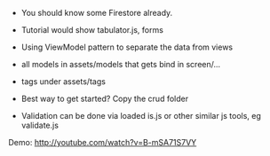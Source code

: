 
- You should know some Firestore  already.
- Tutorial would show tabulator.js, forms

- Using ViewModel pattern to separate the data from views

- all models in assets/models that gets bind in screen/...

- tags under assets/tags

- Best way to get started? Copy the crud folder

- Validation can be done via loaded is.js or other similar js tools, eg validate.js

Demo: http://youtube.com/watch?v=B-mSA71S7VY